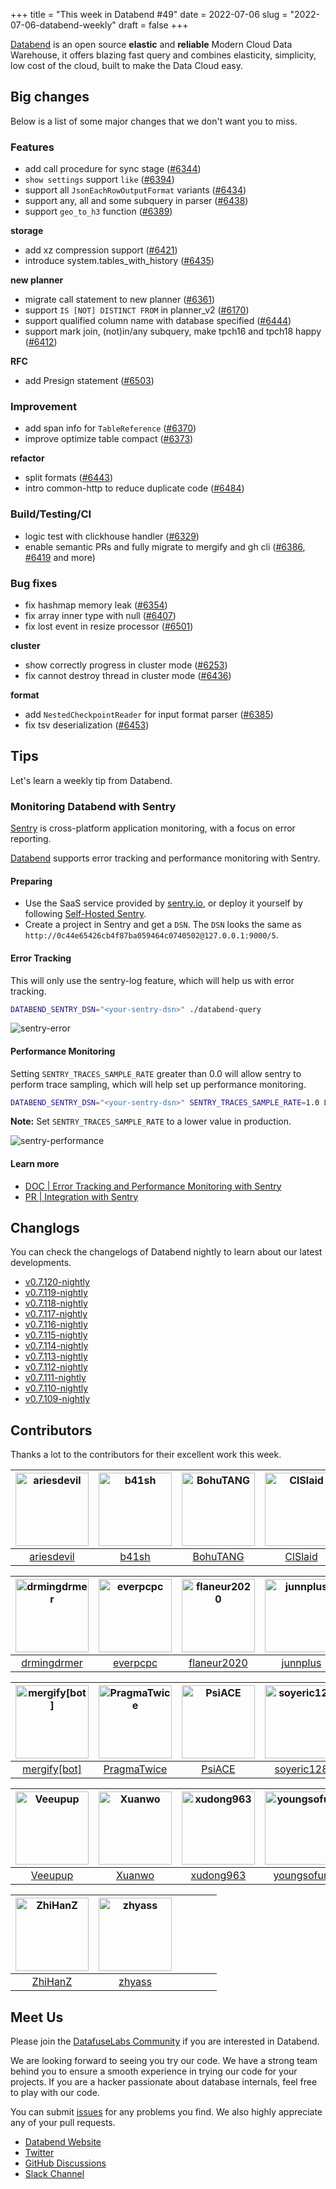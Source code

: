 +++
title = "This week in Databend #49"
date = 2022-07-06
slug = "2022-07-06-databend-weekly"
draft = false
+++

[Databend](https://github.com/datafuselabs/databend) is an open source **elastic** and **reliable** Modern Cloud Data Warehouse, it offers blazing fast query and combines elasticity, simplicity, low cost of the cloud, built to make the Data Cloud easy.

## Big changes

Below is a list of some major changes that we don't want you to miss.

### Features

- add call procedure for sync stage ([#6344](https://github.com/datafuselabs/databend/pull/6344))
- `show settings` support `like` ([#6394](https://github.com/datafuselabs/databend/pull/6394))
- support all `JsonEachRowOutputFormat` variants ([#6434](https://github.com/datafuselabs/databend/pull/6434))
- support any, all and some subquery in parser ([#6438](https://github.com/datafuselabs/databend/pull/6438))
- support `geo_to_h3` function ([#6389](https://github.com/datafuselabs/databend/pull/6389))

**storage**

- add xz compression support ([#6421](https://github.com/datafuselabs/databend/pull/6421))
- introduce system.tables_with_history ([#6435](https://github.com/datafuselabs/databend/pull/6435))

**new planner**

- migrate call statement to new planner ([#6361](https://github.com/datafuselabs/databend/pull/6361))
- support `IS [NOT] DISTINCT FROM` in planner_v2 ([#6170](https://github.com/datafuselabs/databend/pull/6170))
- support qualified column name with database specified ([#6444](https://github.com/datafuselabs/databend/pull/6444))
- support mark join, (not)in/any subquery, make tpch16 and tpch18 happy ([#6412](https://github.com/datafuselabs/databend/pull/6412))

**RFC**

- add Presign statement ([#6503](https://github.com/datafuselabs/databend/pull/6503))

### Improvement

- add span info for `TableReference` ([#6370](https://github.com/datafuselabs/databend/pull/6370))
- improve optimize table compact ([#6373](https://github.com/datafuselabs/databend/pull/6373))

**refactor**

- split formats ([#6443](https://github.com/datafuselabs/databend/pull/6443))
- intro common-http to reduce duplicate code ([#6484](https://github.com/datafuselabs/databend/pull/6484))

### Build/Testing/CI

- logic test with clickhouse handler ([#6329](https://github.com/datafuselabs/databend/pull/6329))
- enable semantic PRs and fully migrate to mergify and gh cli ([#6386](https://github.com/datafuselabs/databend/pull/6386), [#6419](https://github.com/datafuselabs/databend/pull/6419) and more)

### Bug fixes

- fix hashmap memory leak ([#6354](https://github.com/datafuselabs/databend/pull/6354))
- fix array inner type with null ([#6407](https://github.com/datafuselabs/databend/pull/6407))
- fix lost event in resize processor ([#6501](https://github.com/datafuselabs/databend/pull/6501))

**cluster**

- show correctly progress in cluster mode ([#6253](https://github.com/datafuselabs/databend/pull/6253))
- fix cannot destroy thread in cluster mode ([#6436](https://github.com/datafuselabs/databend/pull/6436))

**format**

- add `NestedCheckpointReader` for input format parser ([#6385](https://github.com/datafuselabs/databend/pull/6385))
- fix tsv deserialization ([#6453](https://github.com/datafuselabs/databend/pull/6453))

## Tips

Let's learn a weekly tip from Databend.

### Monitoring Databend with Sentry

[Sentry](https://github.com/getsentry/sentry) is cross-platform application monitoring, with a focus on error reporting. 

[Databend](https://github.com/datafuselabs/databend) supports error tracking and performance monitoring with Sentry.

#### Preparing

- Use the SaaS service provided by [sentry.io](https://sentry.io/), or deploy it yourself by following [Self-Hosted Sentry](https://develop.sentry.dev/self-hosted/).
- Create a project in Sentry and get a `DSN`. The `DSN` looks the same as `http://0c44e65426cb4f87ba059464c0740502@127.0.0.1:9000/5`.

#### Error Tracking

This will only use the sentry-log feature, which will help us with error tracking.

```bash
DATABEND_SENTRY_DSN="<your-sentry-dsn>" ./databend-query
```

![sentry-error](https://databend.rs/img/tracing/sentry-error.png)

#### Performance Monitoring

Setting `SENTRY_TRACES_SAMPLE_RATE` greater than 0.0 will allow sentry to perform trace sampling, which will help set up performance monitoring.

```bash
DATABEND_SENTRY_DSN="<your-sentry-dsn>" SENTRY_TRACES_SAMPLE_RATE=1.0 LOG_LEVEL=DEBUG ./databend-query
```

**Note:** Set `SENTRY_TRACES_SAMPLE_RATE` to a lower value in production.

![sentry-performance](https://databend.rs/img/tracing/sentry-performance.png)

#### Learn more

- [DOC | Error Tracking and Performance Monitoring with Sentry](https://databend.rs/doc/faq/how-to-tracing#error-tracking-and-performance-monitoring-with-sentry)
- [PR | Integration with Sentry](https://github.com/datafuselabs/databend/pull/6226)

## Changlogs

You can check the changelogs of Databend nightly to learn about our latest developments.

- [v0.7.120-nightly](https://github.com/datafuselabs/databend/releases/tag/v0.7.120-nightly)
- [v0.7.119-nightly](https://github.com/datafuselabs/databend/releases/tag/v0.7.119-nightly)
- [v0.7.118-nightly](https://github.com/datafuselabs/databend/releases/tag/v0.7.118-nightly)
- [v0.7.117-nightly](https://github.com/datafuselabs/databend/releases/tag/v0.7.117-nightly)
- [v0.7.116-nightly](https://github.com/datafuselabs/databend/releases/tag/v0.7.116-nightly)
- [v0.7.115-nightly](https://github.com/datafuselabs/databend/releases/tag/v0.7.115-nightly)
- [v0.7.114-nightly](https://github.com/datafuselabs/databend/releases/tag/v0.7.114-nightly)
- [v0.7.113-nightly](https://github.com/datafuselabs/databend/releases/tag/v0.7.113-nightly)
- [v0.7.112-nightly](https://github.com/datafuselabs/databend/releases/tag/v0.7.112-nightly)
- [v0.7.111-nightly](https://github.com/datafuselabs/databend/releases/tag/v0.7.111-nightly)
- [v0.7.110-nightly](https://github.com/datafuselabs/databend/releases/tag/v0.7.110-nightly)
- [v0.7.109-nightly](https://github.com/datafuselabs/databend/releases/tag/v0.7.109-nightly)

## Contributors

Thanks a lot to the contributors for their excellent work this week.

[<img alt="ariesdevil" src="https://avatars.githubusercontent.com/u/7812909?v=4&s=117" width="117">](https://github.com/ariesdevil) |[<img alt="b41sh" src="https://avatars.githubusercontent.com/u/1070352?v=4&s=117" width="117">](https://github.com/b41sh) |[<img alt="BohuTANG" src="https://avatars.githubusercontent.com/u/172204?v=4&s=117" width="117">](https://github.com/BohuTANG) |[<img alt="ClSlaid" src="https://avatars.githubusercontent.com/u/44747719?v=4&s=117" width="117">](https://github.com/ClSlaid) |[<img alt="dantengsky" src="https://avatars.githubusercontent.com/u/22081156?v=4&s=117" width="117">](https://github.com/dantengsky) |[<img alt="databend-bot" src="https://avatars.githubusercontent.com/u/82190365?v=4&s=117" width="117">](https://github.com/databend-bot) |
:---: |:---: |:---: |:---: |:---: |:---: |
[ariesdevil](https://github.com/ariesdevil) |[b41sh](https://github.com/b41sh) |[BohuTANG](https://github.com/BohuTANG) |[ClSlaid](https://github.com/ClSlaid) |[dantengsky](https://github.com/dantengsky) |[databend-bot](https://github.com/databend-bot) |

[<img alt="drmingdrmer" src="https://avatars.githubusercontent.com/u/44069?v=4&s=117" width="117">](https://github.com/drmingdrmer) |[<img alt="everpcpc" src="https://avatars.githubusercontent.com/u/1808802?v=4&s=117" width="117">](https://github.com/everpcpc) |[<img alt="flaneur2020" src="https://avatars.githubusercontent.com/u/129800?v=4&s=117" width="117">](https://github.com/flaneur2020) |[<img alt="junnplus" src="https://avatars.githubusercontent.com/u/8097526?v=4&s=117" width="117">](https://github.com/junnplus) |[<img alt="leiysky" src="https://avatars.githubusercontent.com/u/22445410?v=4&s=117" width="117">](https://github.com/leiysky) |[<img alt="lichuang" src="https://avatars.githubusercontent.com/u/1998569?v=4&s=117" width="117">](https://github.com/lichuang) |
:---: |:---: |:---: |:---: |:---: |:---: |
[drmingdrmer](https://github.com/drmingdrmer) |[everpcpc](https://github.com/everpcpc) |[flaneur2020](https://github.com/flaneur2020) |[junnplus](https://github.com/junnplus) |[leiysky](https://github.com/leiysky) |[lichuang](https://github.com/lichuang) |

[<img alt="mergify[bot]" src="https://avatars.githubusercontent.com/in/10562?v=4&s=117" width="117">](https://github.com/apps/mergify) |[<img alt="PragmaTwice" src="https://avatars.githubusercontent.com/u/20042607?v=4&s=117" width="117">](https://github.com/PragmaTwice) |[<img alt="PsiACE" src="https://avatars.githubusercontent.com/u/36896360?v=4&s=117" width="117">](https://github.com/PsiACE) |[<img alt="soyeric128" src="https://avatars.githubusercontent.com/u/106025534?v=4&s=117" width="117">](https://github.com/soyeric128) |[<img alt="sundy-li" src="https://avatars.githubusercontent.com/u/3325189?v=4&s=117" width="117">](https://github.com/sundy-li) |[<img alt="TCeason" src="https://avatars.githubusercontent.com/u/33082201?v=4&s=117" width="117">](https://github.com/TCeason) |
:---: |:---: |:---: |:---: |:---: |:---: |
[mergify[bot]](https://github.com/apps/mergify) |[PragmaTwice](https://github.com/PragmaTwice) |[PsiACE](https://github.com/PsiACE) |[soyeric128](https://github.com/soyeric128) |[sundy-li](https://github.com/sundy-li) |[TCeason](https://github.com/TCeason) |

[<img alt="Veeupup" src="https://avatars.githubusercontent.com/u/26339429?v=4&s=117" width="117">](https://github.com/Veeupup) |[<img alt="Xuanwo" src="https://avatars.githubusercontent.com/u/5351546?v=4&s=117" width="117">](https://github.com/Xuanwo) |[<img alt="xudong963" src="https://avatars.githubusercontent.com/u/41979257?v=4&s=117" width="117">](https://github.com/xudong963) |[<img alt="youngsofun" src="https://avatars.githubusercontent.com/u/5782159?v=4&s=117" width="117">](https://github.com/youngsofun) |[<img alt="ZeaLoVe" src="https://avatars.githubusercontent.com/u/10904090?v=4&s=117" width="117">](https://github.com/ZeaLoVe) |[<img alt="zhang2014" src="https://avatars.githubusercontent.com/u/8087042?v=4&s=117" width="117">](https://github.com/zhang2014) |
:---: |:---: |:---: |:---: |:---: |:---: |
[Veeupup](https://github.com/Veeupup) |[Xuanwo](https://github.com/Xuanwo) |[xudong963](https://github.com/xudong963) |[youngsofun](https://github.com/youngsofun) |[ZeaLoVe](https://github.com/ZeaLoVe) |[zhang2014](https://github.com/zhang2014) |

[<img alt="ZhiHanZ" src="https://avatars.githubusercontent.com/u/25170437?v=4&s=117" width="117">](https://github.com/ZhiHanZ) |[<img alt="zhyass" src="https://avatars.githubusercontent.com/u/34016424?v=4&s=117" width="117">](https://github.com/zhyass) | | | | |
:---: |:---: |:---: |:---: |:---: |:---: |
[ZhiHanZ](https://github.com/ZhiHanZ) |[zhyass](https://github.com/zhyass) | | | | |

## Meet Us

Please join the [DatafuseLabs Community](https://github.com/datafuselabs/) if you are interested in Databend.

We are looking forward to seeing you try our code. We have a strong team behind you to ensure a smooth experience in trying our code for your projects.
If you are a hacker passionate about database internals, feel free to play with our code.

You can submit [issues](https://github.com/datafuselabs/databend/issues) for any problems you find. We also highly appreciate any of your pull requests.

- [Databend Website](https://databend.rs)
- [Twitter](https://twitter.com/Datafuse_Labs)
- [GitHub Discussions](https://github.com/datafuselabs/databend/discussions)
- [Slack Channel](https://link.databend.rs/join-slack)
